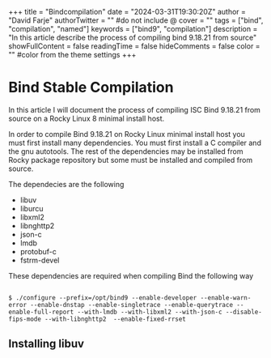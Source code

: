 +++
title = "Bindcompilation"
date = "2024-03-31T19:30:20Z"
author = "David Farje"
authorTwitter = "" #do not include @
cover = ""
tags = ["bind", "compilation", "named"]
keywords = ["bind9", "compilation"]
description = "In this article describe the process of compiling bind 9.18.21 from source"
showFullContent = false
readingTime = false
hideComments = false
color = "" #color from the theme settings
+++


# Bind Stable Compilation
In this article I will document the process of compiling ISC Bind 9.18.21 from source on a Rocky Linux 8 minimal install host.

In order to compile Bind 9.18.21 on Rocky Linux minimal install host you must first install many dependencies.  You must first install a C compiler and the gnu autotools.  The rest of the dependencies may be installed from Rocky package repository but some must be installed and compiled from source.

The dependecies are the following

- libuv
- liburcu
- libxml2
- libnghttp2
- json-c
- lmdb
- protobuf-c
- fstrm-devel

These dependencies are required when compiling Bind the following way

```shell

$ ./configure --prefix=/opt/bind9 --enable-developer --enable-warn-error --enable-dnstap --enable-singletrace --enable-querytrace --enable-full-report --with-lmdb --with-libxml2 --with-json-c --disable-fips-mode --with-libnghttp2  --enable-fixed-rrset

```

## Installing libuv

